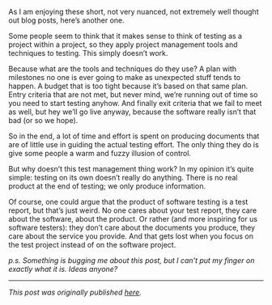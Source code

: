 <!--
.. title: Why I dislike test management
.. slug: why-i-dislike-test-management
.. date: 2013-07-15 20:10:03 UTC+02:00
.. tags: test management, software testing, test strategy
.. category: test management
.. link: 
.. description:
.. type: text
-->

As I am enjoying these short, not very nuanced, not extremely well thought out blog posts, here’s another one.

Some people seem to think that it makes sense to think of testing as a project within a project, so they apply project management tools and techniques to testing. This simply doesn’t work.

Because what are the tools and techniques do they use? A plan with milestones no one is ever going to make as unexpected stuff tends to happen. A budget that is too tight because it’s based on that same plan. Entry criteria that are not met, but never mind, we’re running out of time so you need to start testing anyhow. And finally exit criteria that we fail to meet as well, but hey we’ll go live anyway, because the software really isn’t that bad (or so we hope).

So in the end, a lot of time and effort is spent on producing documents that are of little use in guiding the actual testing effort. The only thing they do is give some people a warm and fuzzy illusion of control.

<!-- TEASER_END -->

But why doesn’t this test management thing work? In my opinion it’s quite simple: testing on its own doesn’t really do anything. There is no real product at the end of testing; we only produce information.

Of course, one could argue that the product of software testing is a test report, but that’s just weird. No one cares about your test report, they care about the software, about the product. Or rather (and more inspiring for us software testers): they don’t care about the documents you produce, they care about the service you provide. And that gets lost when you focus on the test project instead of on the software project.

*p.s. Something is bugging me about this post, but I can’t put my finger on exactly what it is. Ideas anyone?*

---

*This post was originally published [here](https://testingcurve.wordpress.com/2013/07/15/why-i-dislike-test-management/).*